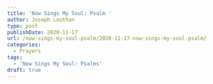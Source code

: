 ```yaml
---
title: 'Now Sings My Soul: Psalm '
author: Joseph Louthan
type: post
publishDate: 2020-11-17
url: /now-sings-my-soul-psalm/2020-11-17-now-sings-my-soul-psalm/
categories:
  - Prayers
tags:
  - 'Now Sings My Soul: Psalms'
draft: true
---
```

<pre>
<div style="font-variant: small-caps;"></div>
</pre>
